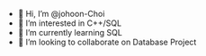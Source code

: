 - 👋 Hi, I’m @johoon-Choi
- 👀 I’m interested in C++/SQL
- 🌱 I’m currently learning SQL
- 💞️ I’m looking to collaborate on Database Project

<!---
johoon-Choi/johoon-Choi is a ✨ special ✨ repository because its `README.md` (this file) appears on your GitHub profile.
You can click the Preview link to take a look at your changes.
--->
